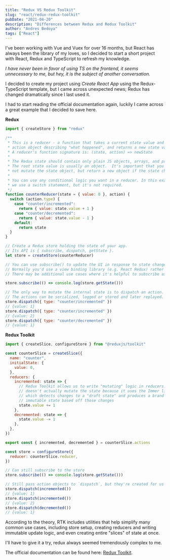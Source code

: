 ```yaml
---
title: "Redux VS Redux Toolkit"
slug: "react/redux-redux-toolkit"
pubDate: "2021-04-20"
description: "Differences between Redux and Redux Toolkit"
author: "Andres Bedoya"
tags: ["React"]
---
```


I've been working with Vue and Vuex for over 16 months, but React has always been the library of my loves, so I decided to start a short project with React, Redux and TypeScript to refresh my knowledge.

_I have never been in favor of using TS on the frontend, it seems unnecessary to me, but hey, it is the subject of another conversation._

I decided to create my project using _Create React App_ using the Redux-TypeScript template, but I came across unexpected news; Redux has changed dramatically since I last used it.

I had to start reading the official documentation again, luckily I came across a great example that I decided to save here.

**Redux**

```js
import { createStore } from "redux"

/**
 * This is a reducer - a function that takes a current state value and an
 * action object describing "what happened", and returns a new state value.
 * A reducer's function signature is: (state, action) => newState
 *
 * The Redux state should contain only plain JS objects, arrays, and primitives.
 * The root state value is usually an object.  It's important that you should
 * not mutate the state object, but return a new object if the state changes.
 *
 * You can use any conditional logic you want in a reducer. In this example,
 * we use a switch statement, but it's not required.
 */
function counterReducer(state = { value: 0 }, action) {
  switch (action.type) {
    case "counter/incremented":
      return { value: state.value + 1 }
    case "counter/decremented":
      return { value: state.value - 1 }
    default:
      return state
  }
}

// Create a Redux store holding the state of your app.
// Its API is { subscribe, dispatch, getState }.
let store = createStore(counterReducer)

// You can use subscribe() to update the UI in response to state changes.
// Normally you'd use a view binding library (e.g. React Redux) rather than subscribe() directly.
// There may be additional use cases where it's helpful to subscribe as well.

store.subscribe(() => console.log(store.getState()))

// The only way to mutate the internal state is to dispatch an action.
// The actions can be serialized, logged or stored and later replayed.
store.dispatch({ type: "counter/incremented" })
// {value: 1}
store.dispatch({ type: "counter/incremented" })
// {value: 2}
store.dispatch({ type: "counter/decremented" })
// {value: 1}
```

**Redux Toolkit**

```js
import { createSlice, configureStore } from "@reduxjs/toolkit"

const counterSlice = createSlice({
  name: "counter",
  initialState: {
    value: 0,
  },
  reducers: {
    incremented: state => {
      // Redux Toolkit allows us to write "mutating" logic in reducers. It
      // doesn't actually mutate the state because it uses the Immer library,
      // which detects changes to a "draft state" and produces a brand new
      // immutable state based off those changes
      state.value += 1
    },
    decremented: state => {
      state.value -= 1
    },
  },
})

export const { incremented, decremented } = counterSlice.actions

const store = configureStore({
  reducer: counterSlice.reducer,
})

// Can still subscribe to the store
store.subscribe(() => console.log(store.getState()))

// Still pass action objects to `dispatch`, but they're created for us
store.dispatch(incremented())
// {value: 1}
store.dispatch(incremented())
// {value: 2}
store.dispatch(decremented())
// {value: 1}
```

According to the theory, RTK includes utilities that help simplify many common use cases, including store setup, creating reducers and writing immutable update logic, and even creating entire "slices" of state at once.

I'll have to give it a try, redux always seemed tremendously complex to me.

The official documentation can be found here: <a class="hover:no-underline text-blue underline" href="https://redux-toolkit.js.org/" target="_blank" rel="noreferrer">Redux Toolkit</a>.
